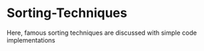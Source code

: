 # Sorting-Techniques
Here, famous sorting techniques are discussed with simple code implementations
